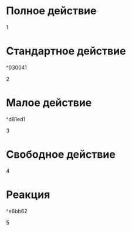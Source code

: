 # Полное действие
1
# Стандартное действие

^030041

2
# Малое действие

^d81ed1

3
# Свободное действие
4

# Реакция

^e6bb62

5